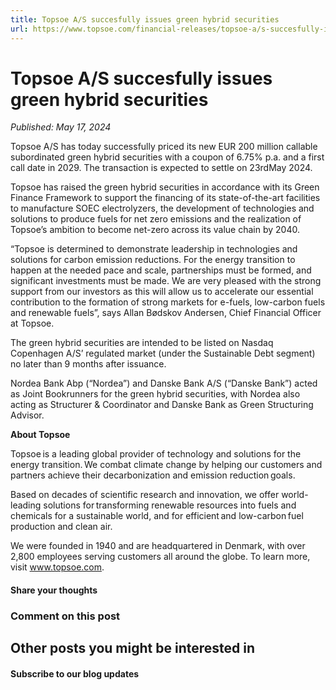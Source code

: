 ```yaml
---
title: Topsoe A/S succesfully issues green hybrid securities
url: https://www.topsoe.com/financial-releases/topsoe-a/s-succesfully-issues-green-hybrid-securities#main-content
---
```


# Topsoe A/S succesfully issues green hybrid securities

*Published: May 17, 2024*

Topsoe A/S has today successfully priced its new EUR 200 million callable subordinated green hybrid securities with a coupon of 6.75% p.a. and a first call date in 2029. The transaction is expected to settle on 23rdMay 2024.

Topsoe has raised the green hybrid securities in accordance with its Green Finance Framework to support the financing of its state-of-the-art facilities to manufacture SOEC electrolyzers, the development of technologies and solutions to produce fuels for net zero emissions and the realization of Topsoe’s ambition to become net-zero across its value chain by 2040.

“Topsoe is determined to demonstrate leadership in technologies and solutions for carbon emission reductions. For the energy transition to happen at the needed pace and scale, partnerships must be formed, and significant investments must be made. We are very pleased with the strong support from our investors as this will allow us to accelerate our essential contribution to the formation of strong markets for e-fuels, low-carbon fuels and renewable fuels”, says Allan Bødskov Andersen, Chief Financial Officer at Topsoe.

The green hybrid securities are intended to be listed on Nasdaq Copenhagen A/S’ regulated market (under the Sustainable Debt segment) no later than 9 months after issuance.

Nordea Bank Abp (“Nordea”) and Danske Bank A/S (“Danske Bank”) acted as Joint Bookrunners for the green hybrid securities, with Nordea also acting as Structurer & Coordinator and Danske Bank as Green Structuring Advisor.

**About Topsoe**

Topsoe is a leading global provider of technology and solutions for the energy transition. We combat climate change by helping our customers and partners achieve their decarbonization and emission reduction goals.

Based on decades of scientific research and innovation, we offer world-leading solutions for transforming renewable resources into fuels and chemicals for a sustainable world, and for efficient and low-carbon fuel production and clean air.

We were founded in 1940 and are headquartered in Denmark, with over 2,800 employees serving customers all around the globe. To learn more, visit www.topsoe.com.

#### Share your thoughts

### Comment on this post

## Other posts you might be interested in

#### Subscribe to our blog updates